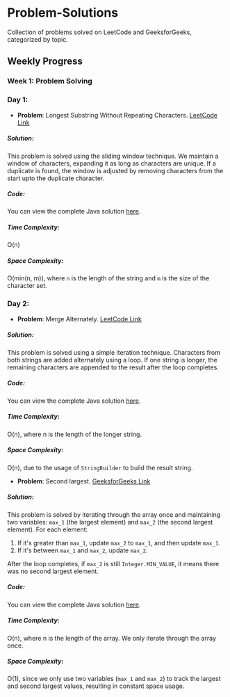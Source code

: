 # Problem-Solutions
Collection of problems solved on LeetCode and GeeksforGeeks, categorized by topic.
## Weekly Progress

### Week 1: Problem Solving

### Day 1: 
- **Problem**: Longest Substring Without Repeating Characters. [LeetCode Link](https://leetcode.com/problems/longest-substring-without-repeating-characters/)
  
##### Solution:
This problem is solved using the sliding window technique. We maintain a window of characters, expanding it as long as characters are unique. If a duplicate is found, the window is adjusted by removing characters from the start upto the duplicate character.

##### Code:
You can view the complete Java solution [here](https://github.com/vysnavivr/Problem-Solutions/blob/main/JavaSolutions/LeetCode/LongestSubstring.java).

##### Time Complexity:
O(n)

##### Space Complexity:
O(min(n, m)), where `n` is the length of the string and `m` is the size of the character set.

### Day 2: 
- **Problem**: Merge Alternately. [LeetCode Link](https://leetcode.com/problems/merge-strings-alternately)

##### Solution:  
This problem is solved using a simple iteration technique. Characters from both strings are added alternately using a loop. If one string is longer, the remaining characters are appended to the result after the loop completes.

##### Code:  
You can view the complete Java solution [here](https://github.com/vysnavivr/Problem-Solutions/blob/main/JavaSolutions?LeetCode/MergeAlternately.java).

##### Time Complexity:  
O(n), where n is the length of the longer string.

##### Space Complexity:  
O(n), due to the usage of `StringBuilder` to build the result string.


-  **Problem**: Second largest. [GeeksforGeeks Link](https://www.geeksforgeeks.org/batch/gfg-160-problems/track/arrays-gfg-160/problem/second-largest3735)

##### Solution:  
This problem is solved by iterating through the array once and maintaining two variables: `max_1` (the largest element) and `max_2` (the second largest element). For each element:
  1. If it's greater than `max_1`, update `max_2` to `max_1`, and then update `max_1`.
  2. If it's between `max_1` and `max_2`, update `max_2`.

After the loop completes, if `max_2` is still `Integer.MIN_VALUE`, it means there was no second largest element.

##### Code:  
  You can view the complete Java solution [here](https://github.com/vysnavivr/Problem-Solutions/blob/main/JavaSolutions/GeeksforGeeks/getSecondLargest.java).

##### Time Complexity:  
  O(n), where n is the length of the array. We only iterate through the array once.

##### Space Complexity:  
  O(1), since we only use two variables (`max_1` and `max_2`) to track the largest and second largest values, resulting in constant space usage.

